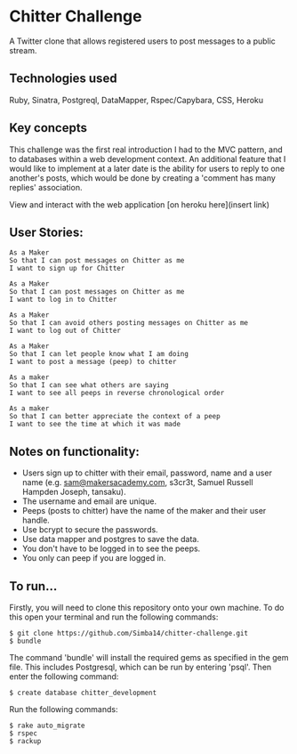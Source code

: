Chitter Challenge
=================

A Twitter clone that allows registered users to post messages to a public stream.

Technologies used
---

Ruby, Sinatra, Postgreql, DataMapper, Rspec/Capybara, CSS, Heroku

Key concepts
-------
This challenge was the first real introduction I had to the MVC pattern, and to databases within a web development context. An additional feature that I would like to implement at a later date is the ability for users to reply to one another's posts, which would be done by creating a 'comment has many replies' association.

View and interact with the web application [on heroku here](insert link)

User Stories:
-------
```
As a Maker
So that I can post messages on Chitter as me
I want to sign up for Chitter

As a Maker
So that I can post messages on Chitter as me
I want to log in to Chitter

As a Maker
So that I can avoid others posting messages on Chitter as me
I want to log out of Chitter

As a Maker
So that I can let people know what I am doing  
I want to post a message (peep) to chitter

As a maker
So that I can see what others are saying  
I want to see all peeps in reverse chronological order

As a maker
So that I can better appreciate the context of a peep
I want to see the time at which it was made
```

Notes on functionality:
------
* Users sign up to chitter with their email, password, name and a user name (e.g. sam@makersacademy.com, s3cr3t, Samuel Russell Hampden Joseph, tansaku).
* The username and email are unique.
* Peeps (posts to chitter) have the name of the maker and their user handle.
* Use bcrypt to secure the passwords.
* Use data mapper and postgres to save the data.
* You don't have to be logged in to see the peeps.
* You only can peep if you are logged in.

To run...
-------

Firstly, you will need to clone this repository onto your own machine. To do this open your terminal and run the following commands:
```
$ git clone https://github.com/Simba14/chitter-challenge.git
$ bundle
```
The command 'bundle' will install the required gems as specified in the gem file. This includes Postgresql, which can be run by entering 'psql'. Then enter the following command:
```
$ create database chitter_development
```
Run the following commands:
```
$ rake auto_migrate
$ rspec
$ rackup
```
